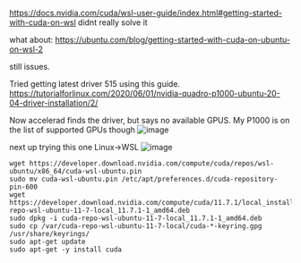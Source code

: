 https://docs.nvidia.com/cuda/wsl-user-guide/index.html#getting-started-with-cuda-on-wsl
didnt really solve it

what about:
https://ubuntu.com/blog/getting-started-with-cuda-on-ubuntu-on-wsl-2

still issues.

Tried getting latest driver 515 using this guide.
https://tutorialforlinux.com/2020/06/01/nvidia-quadro-p1000-ubuntu-20-04-driver-installation/2/

Now accelerad finds the driver, but says no available GPUS. My P1000 is on the list of supported GPUs though
![image](https://user-images.githubusercontent.com/19936679/192715870-d8a72298-6a54-402d-93a3-7b9b2addce07.png)


next up trying this one  Linux->WSL
![image](https://user-images.githubusercontent.com/19936679/192715972-60e4e754-8ef4-443d-8b83-057ebd4a45a8.png)

```
wget https://developer.download.nvidia.com/compute/cuda/repos/wsl-ubuntu/x86_64/cuda-wsl-ubuntu.pin
sudo mv cuda-wsl-ubuntu.pin /etc/apt/preferences.d/cuda-repository-pin-600
wget https://developer.download.nvidia.com/compute/cuda/11.7.1/local_installers/cuda-repo-wsl-ubuntu-11-7-local_11.7.1-1_amd64.deb
sudo dpkg -i cuda-repo-wsl-ubuntu-11-7-local_11.7.1-1_amd64.deb
sudo cp /var/cuda-repo-wsl-ubuntu-11-7-local/cuda-*-keyring.gpg /usr/share/keyrings/
sudo apt-get update
sudo apt-get -y install cuda
```
